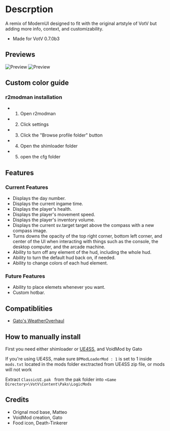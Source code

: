 # Descrption
A remix of ModernUI designed to fit with the original artstyle of VotV but adding more info, context, and customizability.
- Made for VotV 0.7.0b3

## Previews
![Preview](https://github.com/RubyTheQuester/Modern-Classic-HUD/blob/main/Source%20Images/Example%202.png?raw=true)
![Preview](https://github.com/RubyTheQuester/Modern-Classic-HUD/blob/main/Source%20Images/Example%201.png?raw=true)

## Custom color guide ##
### r2modman installation ###
- 1) Open r2modman
- 2) Click settings
- 3) Click the "Browse profile folder" button
- 4) Open the shimloader folder
- 5) open the cfg folder

## Features
### Current Features
- Displays the day number.
- Displays the current ingame time.
- Displays the player's health.
- Displays the player's movement speed.
- Displays the player's inventory volume.
- Displays the current sv.target target above the compass with a new compass image.
- Turns downs the opacity of the top right corner, bottom left corner, and center of the UI when interacting with things such as the console, the desktop computer, and the arcade machine.
- Ability to turn off any element of the hud, including the whole hud.
- Ability to turn the default hud back on, if needed.
- Ability to change colors of each hud element.

### Future Features
- Ability to place elemets whenever you want.
- Custom hotbar.

## Compatiblities
- [Gato's WeatherOverhaul](https://thunderstore.io/c/voices-of-the-void/p/Gatohost/WeatherOverhaul/)

## How to manually install
First you need either shimloader or [UE4SS](https://github.com/UE4SS-RE/RE-UE4SS/releases/tag/v3.0.1), and VoidMod by Gato

If you're using UE4SS, make sure ` BPModLoaderMod : 1 ` is set to 1 inside ` mods.txt ` located in the mods folder exctracted from UE4SS zip file, or mods will not work

Extract  `ClassicUI.pak ` from the pak folder into ` <Game Directory>\VotV\Content\Paks\LogicMods `

## Credits
- Orignal mod base, Matteo
- VoidMod creation, Gato
- Food icon, Death-Tinkerer